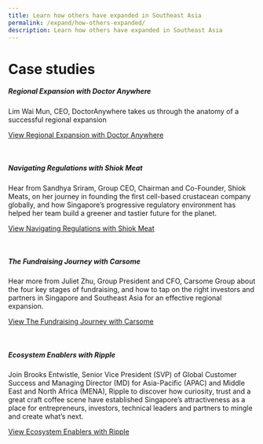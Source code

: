 ```yaml
---
title: Learn how others have expanded in Southeast Asia
permalink: /expand/how-others-expanded/
description: Learn how others have expanded in Southeast Asia
---
```

<h1>Case studies</h1>

<h5>Regional Expansion with Doctor Anywhere</h5>
Lim Wai Mun, CEO, DoctorAnywhere takes us through the anatomy of a successful regional expansion<br>

[View Regional Expansion with Doctor Anywhere](https://www.edb.gov.sg/en/business-insights/insights/growth-islands-regional-expansion-with-doctoranywhere.html)<br>

<br>

<h5>Navigating Regulations with Shiok Meat</h5>
Hear from Sandhya Sriram, Group CEO, Chairman and Co-Founder, Shiok Meats, on her journey in founding the first cell-based crustacean company globally, and how Singapore’s progressive regulatory environment has helped her team build a greener and tastier future for the planet.<br>

[View Navigating Regulations with Shiok Meat](https://www.edb.gov.sg/en/business-insights/insights/growth-islands-navigating-regulation-with-shiok-meats.html)<br>

<br>

<h5>The Fundraising Journey with Carsome</h5>
Hear more from Juliet Zhu, Group President and CFO, Carsome Group about the four key stages of fundraising, and how to tap on the right investors and partners in Singapore and Southeast Asia for an effective regional expansion.<br>

[View The Fundraising Journey with Carsome](https://www.edb.gov.sg/en/business-insights/insights/growth-islands-the-fundraising-journey-with-carsome.html)<br>

<br>

<h5>Ecosystem Enablers with Ripple</h5>
Join Brooks Entwistle, Senior Vice President (SVP) of Global Customer Success and Managing Director (MD) for Asia-Pacific (APAC) and Middle East and North Africa (MENA), Ripple to discover how curiosity, trust and a great craft coffee scene have established Singapore’s attractiveness as a place for entrepreneurs, investors, technical leaders and partners to mingle and create what’s next.<br>

[View Ecosystem Enablers with Ripple](https://www.edb.gov.sg/en/business-insights/insights/growth-islands-ecosystem-enablers-with-ripple.html)<br>